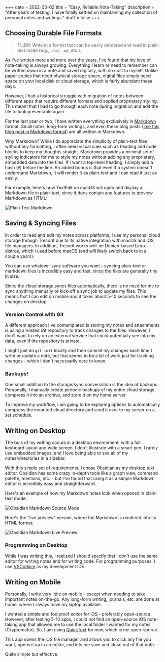 +++
date = 2022-03-02
title = "Easy, Reliable Note-Taking"
description = "After years of testing, I have finally settled on maintaining my collection of personal notes and writings."
draft = false
+++

## Choosing Durable File Formats

> TL;DR: Write in a format that can be easily rendered and read in plain-text
> mode (e.g., `.txt`, `.md`, etc.).

As I've written more and more over the years, I've found that my love of
note-taking is always growing. Everything I learn or need to remember can be
written down in a note and saved digitally, with no cost to myself. Unlike paper
copies that need physical storage space, digital files simply need space on your
local disk or cloud storage, which is fairly abundant these days.

However, I had a historical struggle with migration of notes between different
apps that require different formats and applied proprietary styling. This meant
that I had to go through each note during migration and edit the file to look
presentable again.

For the last year or two, I have written everything exclusively in
[Markdown](https://en.wikipedia.org/wiki/Markdown) format. Small notes,
long-form writings, and even these blog posts
([see this blog post in Markdown format](https://git.sr.ht/~kaizoku/cleberg.io/blob/main/content/blog/2022-03-02-easy-reliable-note-taking.md))
are all written in Markdown.

Why Markdown? While I do appreciate the simplicity of plain-text files without
any formatting, I often need visual cues such as heading and code blocks to keep
my thoughts straight. Markdown provides a minimal set of styling indicators for
me to style my notes without adding any proprietary, embedded data into the
files. If I want a top-level heading, I simply add a hash (`#`) before the line.
An added bonus is that even if a system doesn't understand Markdown, it will
render it as plain-text and I can read it just as easily.

For example, here's how TextEdit on macOS will open and display a Markdown file
in plain-text, since it does contain any features to preview Markdown as HTML:

![Plain Text Markdown](https://img.cleberg.io/blog/20220302-easy-reliable-note-taking/plain_markdown.png)

## Saving & Syncing Files

In order to read and edit my notes across platforms, I use my personal cloud
storage through Tresorit due to its native integration with macOS and iOS file
managers. In addition, Tresorit works well on Debian-based Linux distros, which
I used before macOS (and will likely switch back to in a couple years).

You can use whatever sync software you want - syncing plain-text or markdown
files is incredibly easy and fast, since the files are generally tiny in size.

Since the cloud storage syncs files automatically, there is no need for me to
sync anything manually or kick-off a sync job to update my files. This means
that I can edit on mobile and it takes about 5-10 seconds to see the changes on
desktop.

### Version Control with Git

A different approach I've contemplated is storing my notes and attachments is
using a hosted Git repository to track changes to the files. However, I don't
want to rely on an external service that could potentially see into my data,
even if the repository is private.

I might just do `git init` locally and then commit my changes each time I write
or update a note, but that seems to be a lot of work just for tracking changes -
which I don't necessarily care to know.

### Backups!

One small addition to the storage/sync conversation is the idea of backups.
Personally, I manually create periodic backups of my entire cloud storage,
compress it into an archive, and store it on my home server.

To improve my workflow, I am going to be exploring options to automatically
compress the mounted cloud directory and send it over to my server on a set
schedule.

## Writing on Desktop

The bulk of my writing occurs in a desktop environment, with a full keyboard
layout and wide screen. I don't illustrate with a smart pen, I rarely use
embedded images, and I love being able to see all of my notes/directories in a
sidebar.

With this simple set of requirements, I chose [Obsidian](https://obsidian.md) as
my desktop text editor. Obsidian has some crazy in-depth tools like a graph
view, command palette, mentions, etc. - but I've found that using it as a simple
Markdown editor is incredibly easy and straightforward.

Here's an example of how my Markdown notes look when opened in plain-text mode:

![Obsidian Markdown Source Mode](https://img.cleberg.io/blog/20220302-easy-reliable-note-taking/obsidian_source_mode.png)

Here's the "live preview" version, where the Markdown is rendered into its HTML
format:

![Obsidian Markdown Live Preview](https://img.cleberg.io/blog/20220302-easy-reliable-note-taking/obsidian_live_preview.png)

### Programming on Desktop

While I was writing this, I realized I should specify that I don't use the same
editor for writing notes and for writing code. For programming purposes, I use
[VSCodium](https://vscodium.com) as my development IDE.

## Writing on Mobile

Personally, I write very little on mobile - except when needing to take
important notes on-the-go. Any long-form writing, journals, etc. are done at
home, where I always have my laptop available.

I wanted a simple and foolproof editor for iOS - preferably open-source.
However, after testing 5-10 apps, I could not find an open-source iOS
note-taking app that allowed me to use the local folder I wanted for my notes
(Cryptomator). So, I am using
[QuickText](https://apps.apple.com/us/app/quicktext-plain-text-editor/id1440478074)
for now, which is not open-source.

This app opens the iOS file manager and allows you to click any file you want,
opens it up in an editor, and lets me save and close out of that note.

Quite simple but effective.
